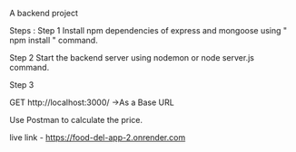 
A backend project

Steps :
Step 1
Install npm dependencies of express and mongoose using " npm install " command.

Step 2
Start the backend server using nodemon or node server.js command.

Step 3

GET http://localhost:3000/ ->As a Base URL

Use Postman to calculate the price.

live link - https://food-del-app-2.onrender.com

 

